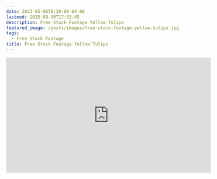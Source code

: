 ```yaml
---
date: 2023-05-08T8:30:00-04:00
lastmod: 2025-09-30T17:53:45
description: Free Stock Footage Yellow Tulips
featured_image: /posts/images/free-stock-footage-yellow-tulips.jpg
tags:
  - Free Stock Footage
title: Free Stock Footage Yellow Tulips
---
```


<div class="iframe-16-9-container">
<iframe class="youTubeIframe" width="560" height="315" src="https://www.youtube.com/embed/B0EYHFSCkNU?rel=0" title="YouTube video player" frameborder="0" allow="accelerometer; autoplay; clipboard-write; encrypted-media; gyroscope; picture-in-picture; web-share" referrerpolicy="strict-origin-when-cross-origin" allowfullscreen></iframe>
</div>
